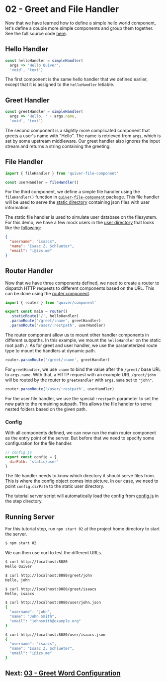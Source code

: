 # 02 - Greet and File Handler

Now that we have learned how to define a simple hello world component, let's define a couple more simple components and group them together. See the full source code [here](component.js).

## Hello Handler

```javascript
const helloHandler = simpleHandler(
  args => 'Hello Quiver',
  'void', 'text')
```

The first component is the same hello handler that we defined earlier, except that it is assigned to the `helloHandler` letiable.

## Greet Handler

```javascript
const greetHandler = simpleHandler(
  args => 'Hello, ' + args.name,
  'void', 'text')
```

The second component is a slightly more complicated component that greets a user's name with "Hello". The name is retrieved from `args`, which is set by some upstream middleware. Our greet handler also ignores the input stream and returns a string containing the greeting.

## File Handler

```javascript
import { fileHandler } from 'quiver-file-component'

const userHandler = fileHandler()
```

For the third component, we define a simple file handler using the `fileHandler()` function in [`quiver-file-component`](https://github.com/quiverjs/quiver-file-component) package. This file handler will be used to serve the [static directory](../../static/user) containing json files with user information.

The static file handler is used to simulate user database on the filesystem. For this demo, we have a few mock users in the [user directory](../../static/user) that looks like the [following](../../static/user/isaacs.json):

```json
{
  "username": "isaacs",
  "name": "Isaac Z. Schlueter",
  "email": "i@izs.me"
}
```

## Router Handler

Now that we have three components defined, we need to create a router to dispatch HTTP requests to different components based on the URL. This can be done using the [router component](https://github.com/quiverjs/doc/wiki/Router-Component).

```javascript
import { router } from 'quiver/component'

export const main = router()
  .staticRoute('/', helloHandler)
  .paramRoute('/greet/:name', greetHandler)
  .paramRoute('/user/:restpath', userHandler)
```

The router component allow us to mount other handler components in different subpaths. In this example, we mount the `helloHandler` on the static root path `/`. As for greet and user handler, we use the parameterized route type to mount the handlers at dynamic path.

```javascript
router.paramRoute('/greet/:name', greetHandler)
```

For `greetHandler`, we use `:name` to bind the value after the `/greet/` base URL to `args.name`. With that, a HTTP request with an example URL `/greet/john` will be routed by the router to `greetHandler` with `args.name` set to `"john"`.

```javascript
router.paramRoute('/user/:restpath', userHandler)
```

For the user file handler, we use the special `:restpath` parameter to set the new path to the remaining subpath. This allows the file handler to serve nested folders based on the given path.

### Config

With all components defined, we can now run the main router component as the entry point of the server. But before that we need to specify some configuration for the file handler.

```javascript
// config.js
export const config = { 
  dirPath: 'static/user'
}
```

The file handler needs to know which directory it should serve files from. This is where the config object comes into picture. In our case, we need to point `config.dirPath` to the static user directory.

The tutorial server script will automatically load the config from [config.js](config.js) in the step directory.

## Running Server

For this tutorial step, run `npm start 02` at the project home directory to start the server.

```bash
$ npm start 02
```

We can then use curl to test the different URLs.

```bash
$ curl http://localhost:8080
Hello Quiver

$ curl http://localhost:8080/greet/john
Hello, john

$ curl http://localhost:8080/greet/isaacs
Hello, isaacs

$ curl http://localhost:8080/user/john.json
{
  "username": "john",
  "name": "John Smith",
  "email": "johnsmith@example.org"
}

$ curl http://localhost:8080/user/isaacs.json
{
  "username": "isaacs",
  "name": "Isaac Z. Schlueter",
  "email": "i@izs.me"
}
```

## Next: [03 - Greet Word Configuration](../03)